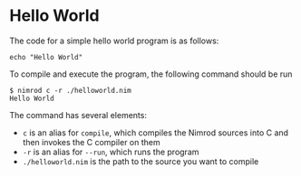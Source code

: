 # Hello World

The code for a simple hello world program is as follows:

``` nimrod
echo "Hello World"
```

To compile and execute the program, the following command should be run

```
$ nimrod c -r ./helloworld.nim
Hello World
```

The command has several elements:

* `c` is an alias for `compile`, which compiles the Nimrod sources into C and then invokes the C compiler on them
* `-r` is an alias for `--run`, which runs the program
* `./helloworld.nim` is the path to the source you want to compile